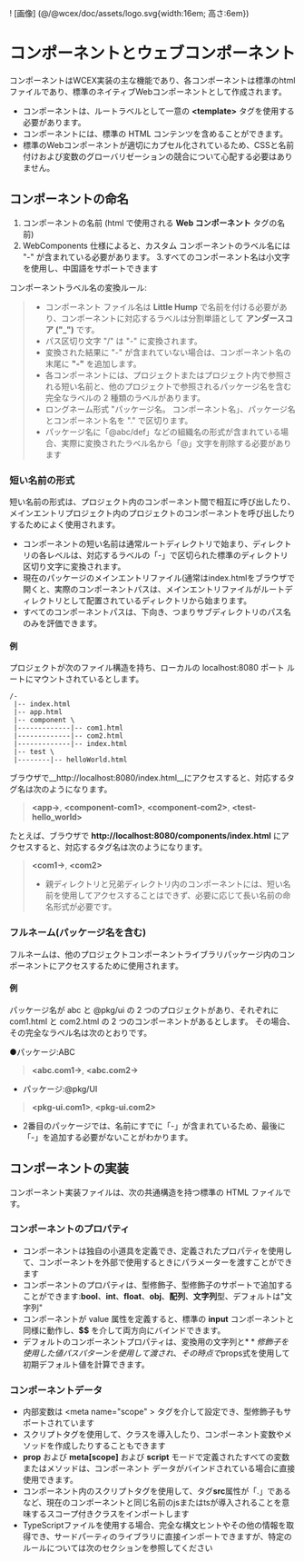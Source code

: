 <!--DESC: {icon:{name:"explore"},id:1} -->

! [画像] (@/@wcex/doc/assets/logo.svg{width:16em; 高さ:6em})

# コンポーネントとウェブコンポーネント

コンポーネントはWCEX実装の主な機能であり、各コンポーネントは標準のhtmlファイルであり、標準のネイティブWebコンポーネントとして作成されます。
- コンポーネントは、ルートラベルとして一意の **\<template\>** タグを使用する必要があります。
- コンポーネントには、標準の HTML コンテンツを含めることができます。
- 標準のWebコンポーネントが適切にカプセル化されているため、CSSと名前付けおよび変数のグローバリゼーションの競合について心配する必要はありません。

## コンポーネントの命名
1. コンポーネントの名前 (html で使用される **Web コンポーネント** タグの名前)
2. WebComponents 仕様によると、カスタム コンポーネントのラベル名には "-" が含まれている必要があります。
3.すべてのコンポーネント名は小文字を使用し、中国語をサポートできます

コンポーネントラベル名の変換ルール:
> - コンポーネント ファイル名は **Little Hump** で名前を付ける必要があり、コンポーネントに対応するラベルは分割単語として **アンダースコア ("_")** です。
> - パス区切り文字 "/" は "-" に変換されます。
> - 変換された結果に "-" が含まれていない場合は、コンポーネント名の末尾に **"-"** を追加します。
> - 各コンポーネントには、プロジェクトまたはプロジェクト内で参照される短い名前と、他のプロジェクトで参照されるパッケージ名を含む完全なラベルの 2 種類のラベルがあります。
> - ロングネーム形式 "パッケージ名。 コンポーネント名」、パッケージ名とコンポーネント名を "." で区切ります。
> - パッケージ名に「@abc/def」などの組織名の形式が含まれている場合、実際に変換されたラベル名から「@」文字を削除する必要があります

### 短い名前の形式
短い名前の形式は、プロジェクト内のコンポーネント間で相互に呼び出したり、メインエントリプロジェクト内のプロジェクトのコンポーネントを呼び出したりするためによく使用されます。
- コンポーネントの短い名前は通常ルートディレクトリで始まり、ディレクトリの各レベルは、対応するラベルの「-」で区切られた標準のディレクトリ区切り文字に変換されます。
- 現在のパッケージのメインエントリファイル(通常はindex.htmlをブラウザで開くと、実際のコンポーネントパスは、メインエントリファイルがルートディレクトリとして配置されているディレクトリから始まります。
- すべてのコンポーネントパスは、下向き、つまりサブディレクトリのパス名のみを評価できます。

#### 例
プロジェクトが次のファイル構造を持ち、ローカルの localhost:8080 ポート ルートにマウントされているとします。
```text
/-
 |-- index.html
 |-- app.html
 |-- component \
 |-------------|-- com1.html
 |-------------|-- com2.html
 |-------------|-- index.html
 |-- test \
 |--------|-- helloWorld.html 
```

ブラウザで__http://localhost:8080/index.html__にアクセスすると、対応するタグ名は次のようになります。

> **\<app-\>**, **\<component-com1\>**, **\<component-com2\>**, **\<test-hello_world\>**

たとえば、ブラウザで __http://localhost:8080/components/index.html__ にアクセスすると、対応するタグ名は次のようになります。

> **\<com1-\>**, **\<com2\>**
> - 親ディレクトリと兄弟ディレクトリ内のコンポーネントには、短い名前を使用してアクセスすることはできず、必要に応じて長い名前の命名形式が必要です。

### フルネーム(パッケージ名を含む)
フルネームは、他のプロジェクトコンポーネントライブラリパッケージ内のコンポーネントにアクセスするために使用されます。

#### 例
パッケージ名が abc と @pkg/ui の 2 つのプロジェクトがあり、それぞれに com1.html と com2.html の 2 つのコンポーネントがあるとします。 その場合、その完全なラベル名は次のとおりです。

●パッケージ:ABC
> **\<abc.com1-\>**, **\<abc.com2-\>**

- パッケージ:@pkg/UI
> **\<pkg-ui.com1\>**, **\<pkg-ui.com2\>**

- 2番目のパッケージでは、名前にすでに「-」が含まれているため、最後に「-」を追加する必要がないことがわかります。

## コンポーネントの実装
コンポーネント実装ファイルは、次の共通構造を持つ標準の HTML ファイルです。

<div><wcex-doc.com-playground files="['component/index.html','component/app.html','component/com.html','component/com.ts']"></wcex-doc.com-playground></div>

### コンポーネントのプロパティ
- コンポーネントは独自の小道具を定義でき、定義されたプロパティを使用して、コンポーネントを外部で使用するときにパラメーターを渡すことができます
- コンポーネントのプロパティは、型修飾子、型修飾子のサポートで追加することができます:**bool**、**int**、**float**、**obj**、**配列**、**文字列**型、デフォルトは"文字列" 
- コンポーネントが value 属性を定義すると、標準の __input__ コンポーネントと同様に動作し、**$$** を介して両方向にバインドできます。
- デフォルトのコンポーネントプロパティは、変換用の文字列と$**修飾子を使用した値パスパターンを使用して渡され、その時点で$props式を使用して初期デフォルト値を計算できます。

### コンポーネントデータ
- 内部変数は \<meta name="scope" \> タグを介して設定でき、型修飾子もサポートされています
- スクリプトタグを使用して、クラスを導入したり、コンポーネント変数やメソッドを作成したりすることもできます
- **prop** および **meta[scope]** および **script** モードで定義されたすべての変数またはメソッドは、コンポーネント データがバインドされている場合に直接使用できます。
- コンポーネント内のスクリプトタグを使用して、タグ**src**属性が「.」であるなど、現在のコンポーネントと同じ名前のjsまたはtsが導入されることを意味するスコープ付きクラスをインポートします
- TypeScriptファイルを使用する場合、完全な構文ヒントやその他の情報を取得でき、サードパーティのライブラリに直接インポートできますが、特定のルールについては次のセクションを参照してください
